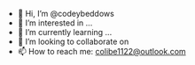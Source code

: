 - 👋 Hi, I’m @codeybeddows
- 👀 I’m interested in ...
- 🌱 I’m currently learning ...
- 💞️ I’m looking to collaborate on
- 📫 How to reach me: colibe1122@outlook.com

<!---
codeybeddows/codeybeddows is a ✨ special ✨ repository because its `README.md` (this file) appears on your GitHub profile.
You can click the Preview link to take a look at your changes.
--->

